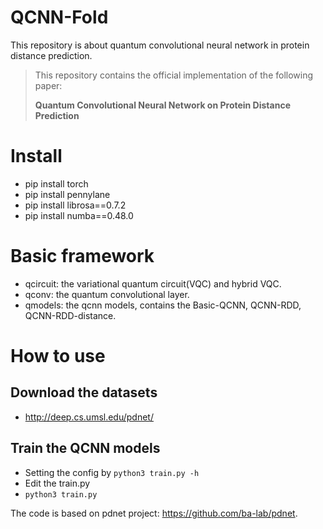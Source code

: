 # QCNN-Fold
This repository is about quantum convolutional neural network in protein distance prediction.

>This repository contains the official implementation of the following paper:
>
>**Quantum Convolutional Neural Network on Protein Distance Prediction**

# Install
- pip install torch
- pip install pennylane
- pip install librosa==0.7.2
- pip install numba==0.48.0

# Basic framework
- qcircuit: the variational quantum circuit(VQC) and hybrid VQC.
- qconv: the quantum convolutional layer.
- qmodels: the qcnn models, contains the Basic-QCNN, QCNN-RDD, QCNN-RDD-distance.

# How to use

## Download the datasets
- http://deep.cs.umsl.edu/pdnet/

## Train the QCNN models
- Setting the config by `python3 train.py -h`
- Edit the train.py
- `python3 train.py`

The code is based on pdnet project: https://github.com/ba-lab/pdnet.
